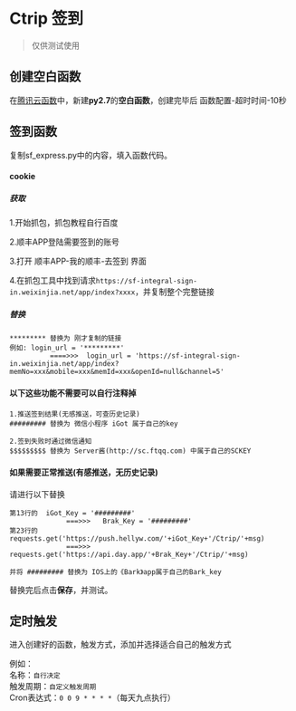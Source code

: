 # Ctrip 签到
> 仅供测试使用

## 创建空白函数

在[腾讯云函数](https://console.cloud.tencent.com/scf/index/1)中，新建**py2.7**的**空白函数**，创建完毕后 函数配置-超时时间-10秒

## 签到函数
复制sf_express.py中的内容，填入函数代码。

#### cookie
##### 获取
1.开始抓包，抓包教程自行百度

2.顺丰APP登陆需要签到的账号

3.打开 顺丰APP-我的顺丰-去签到 界面

4.在抓包工具中找到请求`https://sf-integral-sign-in.weixinjia.net/app/index?xxxx`，并复制整个完整链接

##### 替换
```
********* 替换为 刚才复制的链接
例如: login_url = '*********'
          ====>>>  login_url = 'https://sf-integral-sign-in.weixinjia.net/app/index?memNo=xxx&mobile=xxx&memId=xxx&openId=null&channel=5'  
```

#### 以下这些功能不需要可以自行注释掉  
```
1.推送签到结果(无感推送，可查历史记录)  
######### 替换为 微信小程序 iGot 属于自己的key  

2.签到失败时通过微信通知  
$$$$$$$$$ 替换为 Server酱(http://sc.ftqq.com) 中属于自己的SCKEY  
```

#### 如果需要正常推送(有感推送，无历史记录)
请进行以下替换  
```
第13行的  iGot_Key = '#########'  
              ===>>>   Brak_Key = '#########'
第23行的  requests.get('https://push.hellyw.com/'+iGot_Key+'/Ctrip/'+msg)  
              ===>>>   requests.get('https://api.day.app/'+Brak_Key+'/Ctrip/'+msg)
              
并将 ######### 替换为 IOS上的《Bark》app属于自己的Bark_key  
```

替换完后点击**保存**，并测试。

## 定时触发
进入创建好的函数，触发方式，添加并选择适合自己的触发方式  

例如：  
名称：`自行决定`  
触发周期：`自定义触发周期`  
Cron表达式：`0 0 9 * * * *`（每天九点执行）
